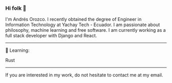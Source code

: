 ### Hi folk 👋
I'm Andrés Orozco. I recently obtained the degree of Engineer in Information Technology at Yachay Tech - Ecuador. I am passionate about philosophy, machine learning and free software. I am currently working as a full stack developer with Django and React.

------------

🌱 Learning:

Rust

------------

If you are interested in my work, do not hesitate to contact me at my email.

